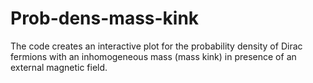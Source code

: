 # Prob-dens-mass-kink
The code creates an interactive plot for the probability density of Dirac fermions with an inhomogeneous mass (mass kink) in presence of an external magnetic field.
